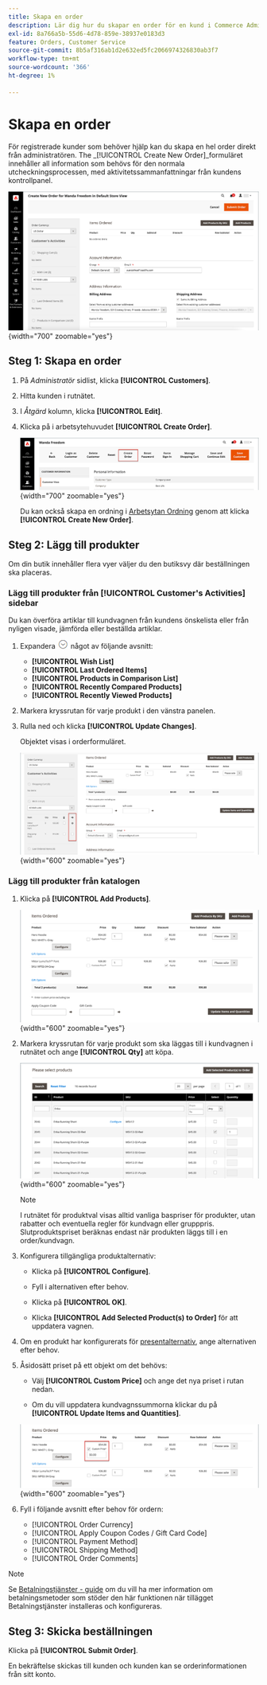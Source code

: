 ```yaml
---
title: Skapa en order
description: Lär dig hur du skapar en order för en kund i Commerce Admin.
exl-id: 8a766a5b-55d6-4d78-859e-38937e0183d3
feature: Orders, Customer Service
source-git-commit: 8b5af316ab1d2e632ed5fc2066974326830ab3f7
workflow-type: tm+mt
source-wordcount: '366'
ht-degree: 1%

---
```


# Skapa en order

För registrerade kunder som behöver hjälp kan du skapa en hel order direkt från administratören. The _[!UICONTROL Create New Order]_formuläret innehåller all information som behövs för den normala utcheckningsprocessen, med aktivitetssammanfattningar från kundens kontrollpanel.

![Skapa en order för en kund](./assets/create-new-order.png){width="700" zoomable="yes"}

## Steg 1: Skapa en order

1. På _Administratör_ sidlist, klicka **[!UICONTROL Customers]**.

1. Hitta kunden i rutnätet.

1. I _Åtgärd_ kolumn, klicka **[!UICONTROL Edit]**.

1. Klicka på i arbetsytehuvudet **[!UICONTROL Create Order]**.

   ![Arbetsytehuvud](./assets/order-create-buttons.png){width="700" zoomable="yes"}

   Du kan också skapa en ordning i [Arbetsytan Ordning](orders.md#orders-workspace) genom att klicka **[!UICONTROL Create New Order]**.

## Steg 2: Lägg till produkter

Om din butik innehåller flera vyer väljer du den butiksvy där beställningen ska placeras.

### Lägg till produkter från [!UICONTROL Customer's Activities] sidebar

Du kan överföra artiklar till kundvagnen från kundens önskelista eller från nyligen visade, jämförda eller beställda artiklar.

1. Expandera ![Expansionsväljare](../assets/icon-display-expand.png) något av följande avsnitt:

   - **[!UICONTROL Wish List]**
   - **[!UICONTROL Last Ordered Items]**
   - **[!UICONTROL Products in Comparison List]**
   - **[!UICONTROL Recently Compared Products]**
   - **[!UICONTROL Recently Viewed Products]**

1. Markera kryssrutan för varje produkt i den vänstra panelen.

1. Rulla ned och klicka **[!UICONTROL Update Changes]**.

   Objektet visas i orderformuläret.

   ![Lägg i kundvagnen](./assets/create-order-add-wishlist.png){width="600" zoomable="yes"}

### Lägg till produkter från katalogen

1. Klicka på **[!UICONTROL Add Products]**.

   ![Lägg till produkter](./assets/account-add-wishlist-product.png){width="600" zoomable="yes"}

1. Markera kryssrutan för varje produkt som ska läggas till i kundvagnen i rutnätet och ange **[!UICONTROL Qty]** att köpa.

   ![Välj produkter](./assets/create-order-from-catalog.png){width="600" zoomable="yes"}

   >[!NOTE]
   >
   >I rutnätet för produktval visas alltid vanliga baspriser för produkter, utan rabatter och eventuella regler för kundvagn eller grupppris. Slutproduktspriset beräknas endast när produkten läggs till i en order/kundvagn.

1. Konfigurera tillgängliga produktalternativ:

   - Klicka på **[!UICONTROL Configure]**.

   - Fyll i alternativen efter behov.

   - Klicka på **[!UICONTROL OK]**.

   - Klicka **[!UICONTROL Add Selected Product(s) to Order]** för att uppdatera vagnen.

1. Om en produkt har konfigurerats för [presentalternativ](../catalog/product-gift-options.md), ange alternativen efter behov.

1. Åsidosätt priset på ett objekt om det behövs:

   - Välj **[!UICONTROL Custom Price]** och ange det nya priset i rutan nedan.

   - Om du vill uppdatera kundvagnssummorna klickar du på **[!UICONTROL Update Items and Quantities]**.

   ![Anpassat pris](./assets/create-order-custom-price.png){width="600" zoomable="yes"}

1. Fyll i följande avsnitt efter behov för ordern:

   - [!UICONTROL Order Currency]
   - [!UICONTROL Apply Coupon Codes / Gift Card Code]
   - [!UICONTROL Payment Method]
   - [!UICONTROL Shipping Method]
   - [!UICONTROL Order Comments]

>[!NOTE]
>
>Se [Betalningstjänster - guide](https://experienceleague.adobe.com/docs/commerce-merchant-services/payment-services/create-order.html) om du vill ha mer information om betalningsmetoder som stöder den här funktionen när tillägget Betalningstjänster installeras och konfigureras.

## Steg 3: Skicka beställningen

Klicka på **[!UICONTROL Submit Order]**.

En bekräftelse skickas till kunden och kunden kan se orderinformationen från sitt konto.
